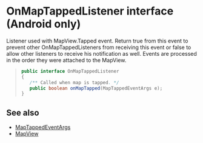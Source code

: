 
# OnMapTappedListener interface (Android only)

Listener used with MapView.Tapped event. Return true from this event to prevent other OnMapTappedListeners from receiving this event or false to allow other listeners to receive his notification as well. Events are processed in the order they were attached to the MapView.

>```java
> public interface OnMapTappedListener
>{
>    /** Called when map is tapped. */
>    public boolean onMapTapped(MapTappedEventArgs e);
>}
>```

## See also

* [MapTappedEventArgs](MapTappedEventArgs.md)
* [MapView](../MapView.md)